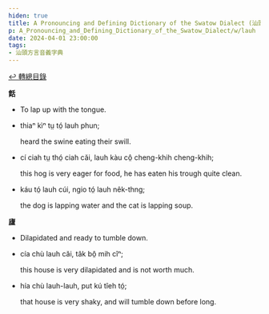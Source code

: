 ```yaml
---
hiden: true
title: A Pronouncing and Defining Dictionary of the Swatow Dialect (汕頭方言音義字典) / lauh
p: A_Pronouncing_and_Defining_Dictionary_of_the_Swatow_Dialect/w/lauh
date: 2024-04-01 23:00:00
tags: 
- 汕頭方言音義字典
---
```


[↩️ 轉總目錄](/A_Pronouncing_and_Defining_Dictionary_of_the_Swatow_Dialect)


**餂**
- To lap up with the tongue.

- thiaⁿ kìⁿ tṳ tó̤ lauh phun;

  heard the swine eating their swill.

- cí ciah tṳ thó̤ ciah căi, lauh kàu cô̤ cheng-khih cheng-khih;

  this hog is very eager for food, he has eaten his trough quite clean.

- káu tó̤ lauh cúi, ngio tó̤ lauh nêk-thng;

  the dog is lapping water and the cat is lapping soup.

**㢒**
- Dilapidated and ready to tumble down.

- cía chù lauh căi, tâk bô̤ mih cîⁿ;

  this house is very dilapidated and is not worth much.

- hía chù lauh-lauh, put kú tîeh tó̤;

  that house is very shaky, and will tumble down before long.